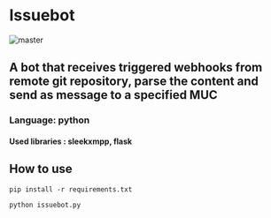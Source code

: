 # Issuebot
![master](https://travis-ci.org/bh-e/issuebot.svg?branch=master)

## A bot that receives triggered webhooks from remote git repository, parse the content and send as message to a specified MUC

### Language: python
#### Used libraries : sleekxmpp, flask

## How to use

```
pip install -r requirements.txt
```
```
python issuebot.py
```
